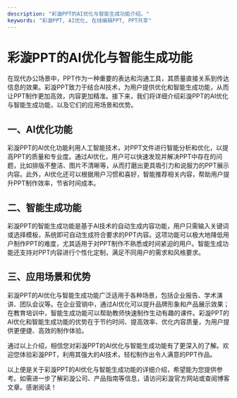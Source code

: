 ```yaml
---
description: "彩漩PPT的AI优化与智能生成功能介绍。"
keywords: "彩漩PPT, AI优化, 在线编辑PPT, PPT共享"
---
```

# 彩漩PPT的AI优化与智能生成功能

在现代办公场景中，PPT作为一种重要的表达和沟通工具，其质量直接关系到传达信息的效果。彩漩PPT致力于结合AI技术，为用户提供优化和智能生成功能，从而让PPT制作更加高效，内容更加精准。接下来，我们将详细介绍彩漩PPT的AI优化与智能生成功能，以及它们的应用场景和优势。

## 一、AI优化功能

彩漩PPT的AI优化功能利用人工智能技术，对PPT文件进行智能分析和优化，以提高PPT的质量和专业度。通过AI优化，用户可以快速发现并解决PPT中存在的问题，比如排版不整洁、图片不清晰等，从而打磨出更具吸引力和说服力的PPT展示内容。此外，AI优化还可以根据用户习惯和喜好，智能推荐相关内容，帮助用户提升PPT制作效率，节省时间成本。

## 二、智能生成功能

彩漩PPT的智能生成功能是基于AI技术的自动生成内容功能，用户只需输入关键词或选择模板，系统即可自动生成符合要求的PPT内容。这项功能可以极大地降低用户制作PPT的难度，尤其适用于对PPT制作不熟悉或时间紧迫的用户。智能生成功能还支持对PPT内容进行个性化定制，满足不同用户的需求和风格要求。

## 三、应用场景和优势

彩漩PPT的AI优化与智能生成功能广泛适用于各种场景，包括企业报告、学术演讲、团队会议等。在企业营销中，通过AI优化可以提升品牌形象和产品展示效果；在教育培训中，智能生成功能可以帮助教师快速制作生动有趣的课件。彩漩PPT的AI优化和智能生成功能的优势在于节约时间、提高效率、优化内容质量，为用户提供更便捷、高效的制作体验。

通过以上介绍，相信您对彩漩PPT的AI优化与智能生成功能有了更深入的了解。欢迎您体验彩漩PPT，利用其强大的AI技术，轻松制作出令人满意的PPT作品。

以上便是关于彩漩PPT的AI优化与智能生成功能的详细介绍，希望能为您提供参考。如需进一步了解彩漩公司、产品指南等信息，请访问彩漩官方网站或查阅博客文章。感谢阅读！
